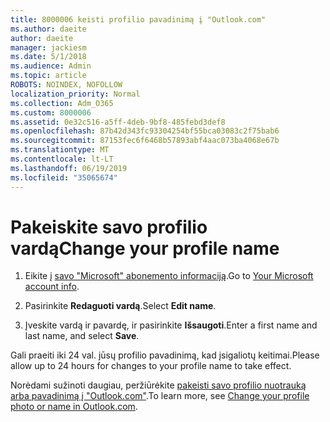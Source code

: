 ```yaml
---
title: 8000006 keisti profilio pavadinimą į "Outlook.com"
ms.author: daeite
author: daeite
manager: jackiesm
ms.date: 5/1/2018
ms.audience: Admin
ms.topic: article
ROBOTS: NOINDEX, NOFOLLOW
localization_priority: Normal
ms.collection: Adm_O365
ms.custom: 8000006
ms.assetid: 0e32c516-a5ff-4deb-9bf8-485febd3def8
ms.openlocfilehash: 87b42d343fc93304254bf55bca03083c2f75bab6
ms.sourcegitcommit: 87153fec6f6468b57893abf4aac073ba4068e67b
ms.translationtype: MT
ms.contentlocale: lt-LT
ms.lasthandoff: 06/19/2019
ms.locfileid: "35065674"
---
```

# <a name="change-your-profile-name"></a><span data-ttu-id="9abf9-102">Pakeiskite savo profilio vardą</span><span class="sxs-lookup"><span data-stu-id="9abf9-102">Change your profile name</span></span>

1. <span data-ttu-id="9abf9-103">Eikite į [savo "Microsoft" abonemento informaciją](https://go.microsoft.com/fwlink/p/?linkid=860841).</span><span class="sxs-lookup"><span data-stu-id="9abf9-103">Go to [Your Microsoft account info](https://go.microsoft.com/fwlink/p/?linkid=860841).</span></span>
    
2. <span data-ttu-id="9abf9-104">Pasirinkite **Redaguoti vardą**.</span><span class="sxs-lookup"><span data-stu-id="9abf9-104">Select **Edit name**.</span></span> 
    
3. <span data-ttu-id="9abf9-105">Įveskite vardą ir pavardę, ir pasirinkite **Išsaugoti**.</span><span class="sxs-lookup"><span data-stu-id="9abf9-105">Enter a first name and last name, and select **Save**.</span></span> 
    
<span data-ttu-id="9abf9-106">Gali praeiti iki 24 val. jūsų profilio pavadinimą, kad įsigaliotų keitimai.</span><span class="sxs-lookup"><span data-stu-id="9abf9-106">Please allow up to 24 hours for changes to your profile name to take effect.</span></span>
  
<span data-ttu-id="9abf9-107">Norėdami sužinoti daugiau, peržiūrėkite [pakeisti savo profilio nuotrauką arba pavadinimą į "Outlook.com"](https://go.microsoft.com/fwlink/?linkid=873110).</span><span class="sxs-lookup"><span data-stu-id="9abf9-107">To learn more, see [Change your profile photo or name in Outlook.com](https://go.microsoft.com/fwlink/?linkid=873110).</span></span>
  

